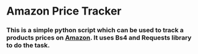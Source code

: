 # Amazon Price Tracker
### This is a simple python script which can be used to track a products prices on [**Amazon**]([https://www.amazon.com](https://www.amazon.com/)). It uses Bs4 and Requests library to do the task. 


